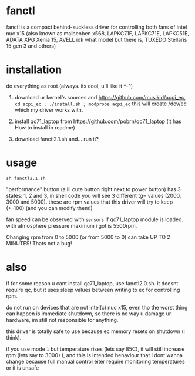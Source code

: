 # fanctl

fanctl is a compact behind-suckless driver for controlling both fans of intel nuc x15 (also known as maibenben x568, LAPKC71F, LAPKC71E, LAPKC51E, ADATA XPG Xenia 15, AVELL idk what model but there is, TUXEDO Stellaris 15 gen 3 and others)

# installation

do everything as root (always. its cool, u'll like it ^-^)

1) download ur kernel's sources and https://github.com/musikid/acpi_ec, `cd acpi_ec ; ./install.sh ; modprobe acpi_ec`
this will create /dev/ec which my driver works with.

2) install qc71_laptop from https://github.com/pobrn/qc71_laptop (it has How to install in readme)

3) download fanctl2.1.sh and... run it?

# usage

`sh fanctl2.1.sh`

"performance" button (a lil cute button right next to power button) has 3 states: 1, 2 and 3, in shell code you will see 3 different tg= values (2000, 3000 and 5000). these are rpm values that this driver will try to keep (+-100) (and you can modify them!)

fan speed can be observed with `sensors` if qc71_laptop module is loaded. with atmosphere pressure maximum i got is 5500rpm.

Changing rpm from 0 to 5000 (or from 5000 to 0) can take UP TO 2 MINUTES! Thats not a bug!

# also

if for some reason u cant install qc71_laptop, use fanctl2.0.sh. it doesnt require qc, but it uses sleep values between writing to ec for controlling rpm. 

do not run on devices that are not intel(c) nuc x15, even tho the worst thing can happen is immediate shutdown, so there is no way u damage ur hardware, im still not responsible for anything.

this driver is totally safe to use because ec memory resets on shutdown (i think). 

if you use mode `1` but temperature rises (lets say 85C), it will still increase rpm (lets say to 3000+), and this is intended behaviour that i dont wanna change because full manual control eiter require monitoring temperatures or it is unsafe
